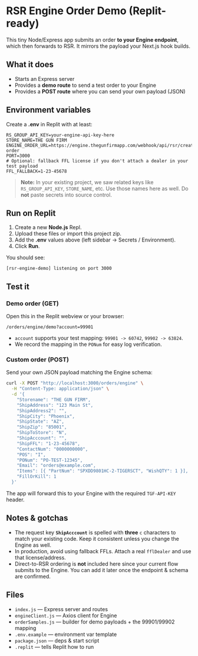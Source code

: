# RSR Engine Order Demo (Replit-ready)

This tiny Node/Express app submits an order **to your Engine endpoint**, which then forwards to RSR. It mirrors the payload your Next.js hook builds.

## What it does

- Starts an Express server
- Provides a **demo route** to send a test order to your Engine
- Provides a **POST route** where you can send your own payload (JSON)

## Environment variables

Create a **.env** in Replit with at least:

```
RS_GROUP_API_KEY=your-engine-api-key-here
STORE_NAME=THE GUN FIRM
ENGINE_ORDER_URL=https://engine.thegunfirmapp.com/webhook/api/rsr/create-order
PORT=3000
# Optional: fallback FFL license if you don't attach a dealer in your test payload
FFL_FALLBACK=1-23-45678
```

> **Note:** In your existing project, we saw related keys like `RS_GROUP_API_KEY`, `STORE_NAME`, etc. Use those names here as well. Do **not** paste secrets into source control.

## Run on Replit

1. Create a new **Node.js** Repl.
2. Upload these files or import this project zip.
3. Add the **.env** values above (left sidebar → Secrets / Environment).
4. Click **Run**.

You should see:
```
[rsr-engine-demo] listening on port 3000
```

## Test it

### Demo order (GET)

Open this in the Replit webview or your browser:

```
/orders/engine/demo?account=99901
```

- `account` supports your test mapping: `99901 -> 60742`, `99902 -> 63824`.
- We record the mapping in the `PONum` for easy log verification.

### Custom order (POST)

Send your own JSON payload matching the Engine schema:

```bash
curl -X POST "http://localhost:3000/orders/engine" \
  -H "Content-Type: application/json" \
  -d '{
    "Storename": "THE GUN FIRM",
    "ShipAddress": "123 Main St",
    "ShipAddress2": "",
    "ShipCity": "Phoenix",
    "ShipState": "AZ",
    "ShipZip": "85001",
    "ShipToStore": "N",
    "ShipAcccount": "",
    "ShipFFL": "1-23-45678",
    "ContactNum": "0000000000",
    "POS": "I",
    "PONum": "PO-TEST-12345",
    "Email": "orders@example.com",
    "Items": [{ "PartNum": "SPXDD9801HC-2-TIGERSCT", "WishQTY": 1 }],
    "FillOrKill": 1
  }'
```

The app will forward this to your Engine with the required `TGF-API-KEY` header.

## Notes & gotchas

- The request key **`ShipAcccount`** is spelled with **three** `c` characters to match your existing code. Keep it consistent unless you change the Engine as well.
- In production, avoid using fallback FFLs. Attach a real `fflDealer` and use that license/address.
- Direct-to-RSR ordering is **not** included here since your current flow submits to the Engine. You can add it later once the endpoint & schema are confirmed.

## Files

- `index.js` — Express server and routes
- `engineClient.js` — Axios client for Engine
- `orderSamples.js` — builder for demo payloads + the 99901/99902 mapping
- `.env.example` — environment var template
- `package.json` — deps & start script
- `.replit` — tells Replit how to run
